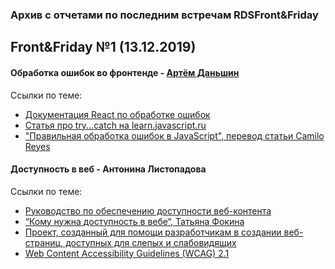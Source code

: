 ### Архив с отчетами по последним встречам RDSFront&Friday 

## Front&Friday №1 (13.12.2019)

#### Обработка ошибок во фронтенде - [Артём Даньшин](https://github.com/ArtDanshin)
Ссылки по теме:
- [Документация React по обработке ошибок](https://reactjs.org/docs/error-boundaries.html)
- [Статья про try...catch на learn.javascript.ru](https://learn.javascript.ru/exception)
- ["Правильная обработка ошибок в JavaScript", перевод статьи Camilo Reyes](https://habr.com/ru/company/mailru/blog/282149/)

#### Доступность в веб - Антонина Листопадова
Ссылки по теме:
- [Руководство по обеспечению доступности веб-контента](https://slabovid.ru/info/wcag2.0/)
- [“Кому нужна доступность в вебе“, Татьяна Фокина](https://medium.com/@fokinatatiana/кому-нужна-доступность-в-вебе-6a86dc3e532f#90a7)
- [Проект, созданный для помощи разработчикам в создании веб-страниц, доступных для слепых и слабовидящих](https://weblind.ru)
- [Web Content Accessibility Guidelines (WCAG) 2.1](https://w3.org/TR/WCAG21/)